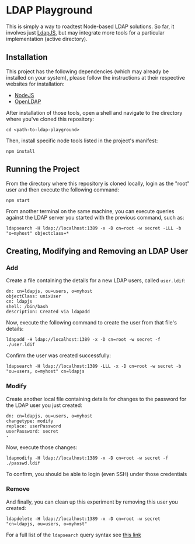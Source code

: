 # LDAP Playground
This is simply a way to roadtest Node-based LDAP solutions. So far, it involves just [LdapJS](http://ldapjs.org/guide.html), but may integrate more tools for a particular implementation (active directory).

## Installation
This project has the following dependencies (which may already be installed on your system), please follow the instructions at their respective websites for installation: 

* [NodeJS](https://nodejs.org/en/)
* [OpenLDAP](http://www.openldap.org/software/download/)

After installation of those tools, open a shell and navigate to the directory where you've cloned this repository:

    cd <path-to-ldap-playground>

Then, install specific node tools listed in the project's manifest:

    npm install

## Running the Project

From the directory where this repository is cloned locally, login as the "root" user and then execute the following command:

    npm start

From another terminal on the same machine, you can execute queries against the LDAP server you started with the previous command, such as:

    ldapsearch -H ldap://localhost:1389 -x -D cn=root -w secret -LLL -b "o=myhost" objectclass=*

## Creating, Modifying and Removing an LDAP User

### Add

Create a file containing the details for a new LDAP users, called `user.ldif`:

    dn: cn=ldapjs, ou=users, o=myhost
    objectClass: unixUser
    cn: ldapjs
    shell: /bin/bash
    description: Created via ldapadd

Now, execute the following command to create the user from that file's details:

    ldapadd -H ldap://localhost:1389 -x -D cn=root -w secret -f ./user.ldif
    
Confirm the user was created successfully:

    ldapsearch -H ldap://localhost:1389 -LLL -x -D cn=root -w secret -b "ou=users, o=myhost" cn=ldapjs

### Modify

Create another local file containing details for changes to the password for the LDAP user you just created:

    dn: cn=ldapjs, ou=users, o=myhost
    changetype: modify
    replace: userPassword
    userPassword: secret
    -

Now, execute those changes:

    ldapmodify -H ldap://localhost:1389 -x -D cn=root -w secret -f ./passwd.ldif
    
To confirm, you should be able to login (even SSH) under those credentials

### Remove

And finally, you can clean up this experiment by removing this user you created:

    ldapdelete -H ldap://localhost:1389 -x -D cn=root -w secret "cn=ldapjs, ou=users, o=myhost"

For a full list of the `ldapsearch` query syntax see [this link](http://ldapjs.org/filters.html)


